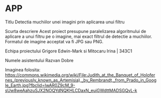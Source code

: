 # APP

Titlu
 Detectia muchiilor unei imagini prin aplicarea unui filtru

Scurta descriere
 Acest proiect presupune paralelizarea algoritmului de aplicare a unui filtru pe o imagine, mai exact filtrul de detectie a muchiilor.
 Formatul de imagine acceptat va fi JPG sau PNG.

Echipa proiectului
 Grigore Edwin-Mark si Mitocaru Irina | 343C1

Numele asistentului
 Razvan Dobre

Imaginea folosita:
https://commons.wikimedia.org/wiki/File:Judith_at_the_Banquet_of_Holofernes_(previously_known_as_Artemisia),_by_Rembrandt,_from_Prado_in_Google_Earth.jpg?fbclid=IwAR0Z9cM_9-sUw8weAahzuSJX2NOQYdNQKHLCDaxN_euiGWdttMADSGQvL-k